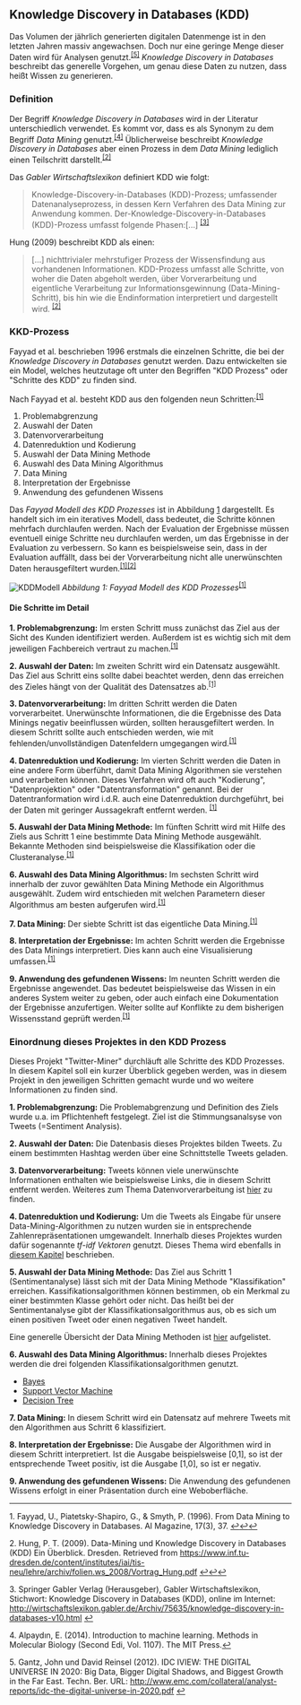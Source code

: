 ## Knowledge Discovery in Databases (KDD)
Das Volumen der jährlich generierten digitalen Datenmenge ist in den letzten Jahren massiv angewachsen. Doch nur eine geringe Menge dieser Daten wird für Analysen genutzt.<sup id="fn5_1">[[5]](#fn5)</sup>
*Knowledge Discovery in Databases* beschreibt das generelle Vorgehen, um genau diese Daten zu nutzen, dass heißt Wissen zu generieren.

### Definition
Der Begriff *Knowledge Discovery in Databases* wird in der Literatur unterschiedlich verwendet. Es kommt vor, dass es als Synonym zu dem Begriff *Data Mining* genutzt.<sup id="fn4_1">[[4]](#fn4)</sup> Üblicherweise beschreibt *Knowledge Discovery in Databases* aber einen Prozess in dem *Data Mining* lediglich einen Teilschritt darstellt.<sup id="fn2_1">[[2]](#fn2)</sup>

Das *Gabler Wirtschaftslexikon* definiert KDD wie folgt:
>Knowledge-Discovery-in-Databases (KDD)-Prozess; umfassender Datenanalyseprozess, in dessen Kern Verfahren des Data Mining zur Anwendung kommen. Der-Knowledge-Discovery-in-Databases (KDD)-Prozess umfasst folgende Phasen:[...] <sup id="fn3_1">[[3]](#fn3)</sup>

Hung (2009) beschreibt KDD als einen:
> [...] nichttrivialer mehrstufiger Prozess der Wissensfindung aus vorhandenen Informationen. KDD-Prozess umfasst alle Schritte, von woher die Daten abgeholt werden, über Vorverarbeitung und eigentliche Verarbeitung zur Informationsgewinnung (Data-Mining-Schritt), bis hin wie die Endinformation interpretiert und dargestellt wird. <sup id="fn2_2">[[2]](#fn2)</sup>



### KKD-Prozess
Fayyad et al. beschrieben 1996 erstmals die einzelnen Schritte, die bei der *Knowledge Discovery in Databases* genutzt werden. Dazu entwickelten sie ein Model, welches heutzutage oft unter den Begriffen "KDD Prozess" oder "Schritte des KDD" zu finden sind.

Nach Fayyad et al. besteht KDD aus den folgenden neun Schritten:<sup id="fn1_1">[[1]](#fn1)

1. Problemabgrenzung
2. Auswahl der Daten
3. Datenvorverarbeitung
4. Datenreduktion und Kodierung
5. Auswahl der Data Mining Methode
6. Auswahl des Data Mining Algorithmus
7. Data Mining
8. Interpretation der Ergebnisse
9. Anwendung des gefundenen Wissens

Das *Fayyad Modell des KDD Prozesses* ist in Abbildung [1](#fig:kddprocess) dargestellt. Es handelt sich im ein iteratives Modell, dass bedeutet, die Schritte können mehrfach durchlaufen werden. Nach der Evaluation der Ergebnisse müssen eventuell einige Schritte neu durchlaufen werden, um das Ergebnisse in der Evaluation zu verbessern. So kann es beispielsweise sein, dass in der Evaluation auffällt, dass bei der Vorverarbeitung nicht alle unerwünschten Daten herausgefiltert wurden.<sup id="fn1_2">[[1]](#fn1)</sup><sup id="fn2_3">[[2]](#fn2)</sup>

![KDDModell](../../assets/KDD-Modell.png)
*<a name="fig:kddprocess">Abbildung 1: </a>Fayyad Modell des KDD Prozesses*<sup id="fn1_3">[[1]](#fn1)</sup>

#### Die Schritte im Detail
__1. Problemabgrenzung:__
Im ersten Schritt muss zunächst das Ziel aus der Sicht des Kunden identifiziert werden. Außerdem ist es wichtig sich mit dem jeweiligen Fachbereich vertraut zu machen.<sup id="fn1_a">[[1]](#fn1)</sup>

__2. Auswahl der Daten:__
Im zweiten Schritt wird ein Datensatz ausgewählt. Das Ziel aus Schritt eins sollte dabei beachtet werden, denn das erreichen des Zieles hängt von der Qualität des Datensatzes ab.<sup id="fn1_b">[[1]](#fn1)</sup>

__3. Datenvorverarbeitung:__
Im dritten Schritt werden die Daten vorverarbeitet. Unerwünschte Informationen, die die Ergebnisse des Data Minings negativ beeinflussen würden, sollten herausgefiltert werden. In diesem Schritt sollte auch entschieden werden, wie mit fehlenden/unvollständigen Datenfeldern umgegangen wird.<sup id="fn1_c">[[1]](#fn1)</sup>

__4. Datenreduktion und Kodierung:__
Im vierten Schritt werden die Daten in eine andere Form überführt, damit Data Mining Algorithmen sie verstehen und verarbeiten können. Dieses Verfahren wird oft auch "Kodierung", "Datenprojektion" oder "Datentransformation" genannt. Bei der Datentranformation wird i.d.R. auch eine Datenreduktion durchgeführt, bei der Daten mit geringer Aussagekraft entfernt werden. <sup id="fn1_d">[[1]](#fn1)</sup>

__5. Auswahl der Data Mining Methode:__
Im fünften Schritt wird mit Hilfe des Ziels aus Schritt 1 eine bestimmte Data Mining Methode ausgewählt.
Bekannte Methoden sind beispielsweise die Klassifikation oder die Clusteranalyse.<sup id="fn1_e">[[1]](#fn1)</sup>

__6. Auswahl des Data Mining Algorithmus:__
Im sechsten Schritt wird innerhalb der zuvor gewählten Data Mining Methode ein Algorithmus ausgewählt. Zudem wird entschieden mit welchen Parametern dieser Algorithmus am besten aufgerufen wird.<sup id="fn1_f">[[1]](#fn1)</sup>

__7. Data Mining:__
Der siebte Schritt ist das eigentliche Data Mining.<sup id="fn1_g">[[1]](#fn1)</sup>

__8. Interpretation der Ergebnisse:__
Im achten Schritt werden die Ergebnisse des Data Minings interpretiert. Dies kann auch eine Visualisierung umfassen.<sup id="fn1_h">[[1]](#fn1)</sup>

__9. Anwendung des gefundenen Wissens:__
Im neunten Schritt werden die Ergebnisse angewendet. Das bedeutet beispielsweise das Wissen in ein anderes System weiter zu geben, oder auch einfach eine Dokumentation der Ergebnisse anzufertigen.
Weiter sollte auf Konflikte zu dem bisherigen Wissensstand geprüft werden.<sup id="fni_3">[[1]](#fn1)</sup>

### Einordnung dieses Projektes in den KDD Prozess
Dieses Projekt "Twitter-Miner" durchläuft alle Schritte des KDD Prozesses. In diesem Kapitel soll ein kurzer Überblick gegeben werden, was in diesem Projekt in den jeweiligen Schritten gemacht wurde und wo weitere Informationen zu finden sind.

__1. Problemabgrenzung:__ 
Die Problemabgrenzung und Definition des Ziels wurde u.a. im Pflichtenheft festgelegt. Ziel ist die Stimmungsanalsyse von Tweets (=Sentiment Analysis).

__2. Auswahl der Daten:__
Die Datenbasis dieses Projektes bilden Tweets. Zu einem bestimmten Hashtag werden über eine Schnittstelle Tweets geladen.

__3. Datenvorverarbeitung:__
Tweets können viele unerwünschte Informationen enthalten wie beispielsweise Links, die in diesem Schritt entfernt werden. Weiteres zum Thema Datenvorverarbeitung ist [hier](datenvorverarbeitung.md) zu finden.

__4. Datenreduktion und Kodierung:__
Um die Tweets als Eingabe für unsere Data-Mining-Algorithmen zu nutzen wurden sie in entsprechende Zahlenrepräsentationen umgewandelt. Innerhalb dieses Projektes wurden dafür sogenannte *tf-idf Vektoren* genutzt. Dieses Thema wird ebenfalls in [diesem Kapitel](datenvorverarbeitung.md) beschrieben.

__5. Auswahl der Data Mining Methode:__
Das Ziel aus Schritt 1 (Sentimentanalyse) lässt sich mit der Data Mining Methode "Klassifikation" erreichen. Kassifikationsalgorithmen können bestimmen, ob ein Merkmal zu einer bestimmten Klasse gehört oder nicht. Das heißt bei der Sentimentanalyse gibt der Klassifikationsalgorithmus aus, ob es sich um einen positiven Tweet oder einen negativen Tweet handelt.

Eine generelle Übersicht der Data Mining Methoden ist [hier](datamining_algorithmen.md) aufgelistet.

__6. Auswahl des Data Mining Algorithmus:__
Innerhalb dieses Projektes werden die drei folgenden Klassifikationsalgorithmen genutzt.
* [Bayes](../bayes.md)
* [Support Vector Machine](../support-vector-machine.md)
* [Decision Tree](../decision-tree.md)

__7. Data Mining:__
In diesem Schritt wird ein Datensatz auf mehrere Tweets mit den Algorithmen aus Schritt 6 klassifiziert.

__8. Interpretation der Ergebnisse:__
Die Ausgabe der Algorithmen wird in diesem Schritt interpretiert. Ist die Ausgabe beispielsweise [0,1], so ist der entsprechende Tweet positiv, ist die Ausgabe [1,0], so ist er negativ.

__9. Anwendung des gefundenen Wissens:__
Die Anwendung des gefundenen Wissens erfolgt in einer Präsentation durch eine Weboberfläche.

___

<b id="fn1"></b>1. Fayyad, U., Piatetsky-Shapiro, G., & Smyth, P. (1996). From Data Mining to Knowledge Discovery in Databases. AI Magazine, 17(3), 37. [↩](#fn1_1)[↩](#fn1_2)[↩](#fn1_3)

<b id="fn2"></b>2. Hung, P. T. (2009). Data-Mining und Knowledge Discovery in Databases (KDD) Ein Überblick. Dresden. Retrieved from https://www.inf.tu-dresden.de/content/institutes/iai/tis-neu/lehre/archiv/folien.ws_2008/Vortrag_Hung.pdf [↩](#fn2_1)[↩](#fn2_2)[↩](#fn2_3)

<b id="fn3"></b>3. Springer Gabler Verlag (Herausgeber), Gabler Wirtschaftslexikon, Stichwort: Knowledge Discovery in Databases (KDD), online im Internet: 
http://wirtschaftslexikon.gabler.de/Archiv/75635/knowledge-discovery-in-databases-v10.html [↩](#fn3_1)

<b id="fn4"></b>4. Alpaydın, E. (2014). Introduction to machine learning. Methods in Molecular Biology (Second Edi, Vol. 1107). The MIT Press.[↩](#fn4_1)

<b id="fn5"></b>5. Gantz, John und David Reinsel (2012). IDC IVIEW: THE DIGITAL UNIVERSE IN 2020: Big Data, Bigger Digital Shadows, and Biggest Growth in the Far East. Techn. Ber. URL: http://www.emc.com/collateral/analyst-reports/idc-the-digital-universe-in-2020.pdf [↩](#fn5_1)
